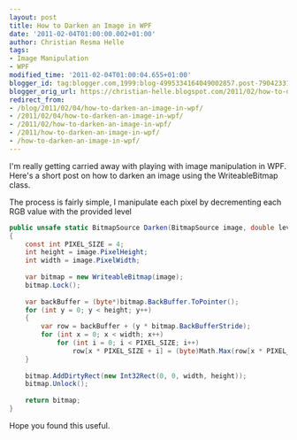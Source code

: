 ```yaml
---
layout: post
title: How to Darken an Image in WPF
date: '2011-02-04T01:00:00.002+01:00'
author: Christian Resma Helle
tags:
- Image Manipulation
- WPF
modified_time: '2011-02-04T01:00:04.655+01:00'
blogger_id: tag:blogger.com,1999:blog-4995334164049002857.post-7904233113719038040
blogger_orig_url: https://christian-helle.blogspot.com/2011/02/how-to-darken-image-in-wpf.html
redirect_from:
- /blog/2011/02/04/how-to-darken-an-image-in-wpf/
- /2011/02/04/how-to-darken-an-image-in-wpf/
- /2011/02/how-to-darken-an-image-in-wpf/
- /2011/how-to-darken-an-image-in-wpf/
- /how-to-darken-an-image-in-wpf/
---
```


I'm really getting carried away with playing with image manipulation in WPF. Here's a short post on how to darken an image using the WriteableBitmap class.  
  
The process is fairly simple, I manipulate each pixel by decrementing each RGB value with the provided level  
  
```csharp
public unsafe static BitmapSource Darken(BitmapSource image, double level)
{
    const int PIXEL_SIZE = 4;
    int height = image.PixelHeight;
    int width = image.PixelWidth;
 
    var bitmap = new WriteableBitmap(image);
    bitmap.Lock();
 
    var backBuffer = (byte*)bitmap.BackBuffer.ToPointer();
    for (int y = 0; y < height; y++)
    {
        var row = backBuffer + (y * bitmap.BackBufferStride);
        for (int x = 0; x < width; x++)
            for (int i = 0; i < PIXEL_SIZE; i++)
                row[x * PIXEL_SIZE + i] = (byte)Math.Max(row[x * PIXEL_SIZE + i] - level, 0);
    }
 
    bitmap.AddDirtyRect(new Int32Rect(0, 0, width, height));
    bitmap.Unlock();
 
    return bitmap;
}
```  
  
Hope you found this useful.